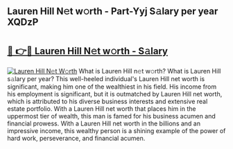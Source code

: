 ## Lauren Hill N𝚎t w𝚘rth - Part-Yyj S𝚊lary per year XQDzP

# <h2><a href="http://gc04ycb.nevu.top/?p=Lauren+Hill">🔗 👉🔴 Lauren Hill N𝚎t w𝚘rth - S𝚊lary</a></h2>

[![Lauren Hill N𝚎t W𝚘rth](https://i.imgur.com/Oavwk0R.jpeg)](http://gc04ycb.nevu.top/?p=Lauren+Hill)
What is Lauren Hill n𝚎t w𝚘rth? What is Lauren Hill s𝚊lary per year?
This well-heeled individual's Lauren Hill net worth is significant, making him one of the wealthiest in his field. His income from his employment is significant, but it is outmatched by Lauren Hill net worth, which is attributed to his diverse business interests and extensive real estate portfolio. With a Lauren Hill net worth that places him in the uppermost tier of wealth, this man is famed for his business acumen and financial prowess. With a Lauren Hill net worth in the billions and an impressive income, this wealthy person is a shining example of the power of hard work, perseverance, and financial acumen.
